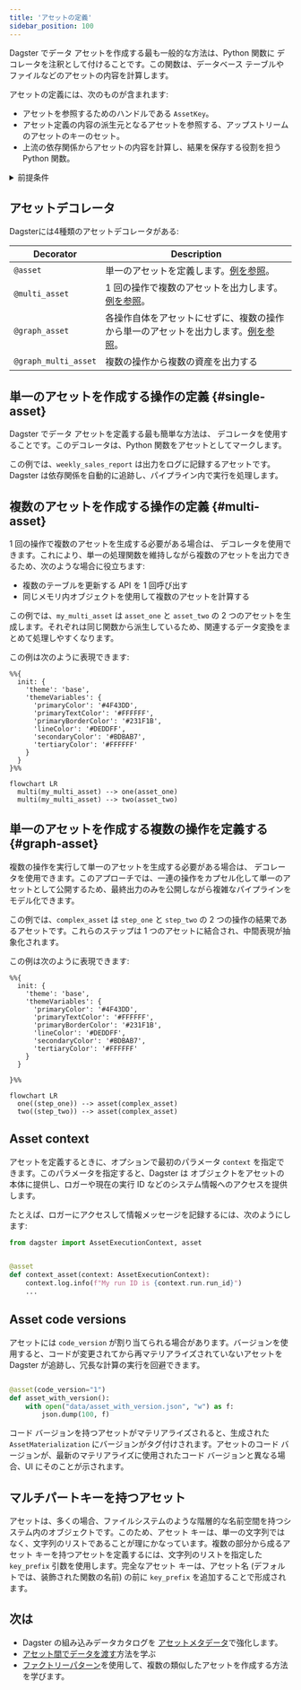 ```yaml
---
title: 'アセットの定義'
sidebar_position: 100
---
```


Dagster でデータ アセットを作成する最も一般的な方法は、Python 関数に <PyObject section="assets" module="dagster" object="asset" decorator /> デコレータを注釈として付けることです。この関数は、データベース テーブルやファイルなどのアセットの内容を計算します。

アセットの定義には、次のものが含まれます:

* アセットを参照するためのハンドルである `AssetKey`。
* アセット定義の内容の派生元となるアセットを参照する、アップストリームのアセットのキーのセット。
* 上流の依存関係からアセットの内容を計算し、結果を保存する役割を担う Python 関数。

<details>
  <summary>前提条件</summary>

この記事のコードを実行するには、Dagster をインストールする必要があります。詳細については、[インストールガイド](/getting-started/installation) を参照してください。

</details>

## アセットデコレータ

Dagsterには4種類のアセットデコレータがある:

| Decorator            | Description                                                          |
| -------------------- | -------------------------------------------------------------------- |
| `@asset`             | 単一のアセットを定義します。[例を参照](#single-asset)。                 |
| `@multi_asset`       | 1 回の操作で複数のアセットを出力します。[例を参照](#multi-asset)。       |
| `@graph_asset`       | 各操作自体をアセットにせずに、複数の操作から単一のアセットを出力します。[例を参照](#graph-asset)。 |
| `@graph_multi_asset` | 複数の操作から複数の資産を出力する                                      |

## 単一のアセットを作成する操作の定義 \{#single-asset}

Dagster でデータ アセットを定義する最も簡単な方法は、<PyObject section="assets" module="dagster" object="asset" decorator /> デコレータを使用することです。このデコレータは、Python 関数をアセットとしてマークします。

<CodeExample path="docs_snippets/docs_snippets/guides/data-assets/data-assets/asset_decorator.py" language="python" title="Using @dg.asset decorator" />


この例では、`weekly_sales_report` は出力をログに記録するアセットです。Dagster は依存関係を自動的に追跡し、パイプライン内で実行を処理します。

## 複数のアセットを作成する操作の定義 \{#multi-asset}

1 回の操作で複数のアセットを生成する必要がある場合は、<PyObject section="assets" module="dagster" object="multi_asset" decorator /> デコレータを使用できます。これにより、単一の処理関数を維持しながら複数のアセットを出力できるため、次のような場合に役立ちます:

- 複数のテーブルを更新する API を 1 回呼び出す
- 同じメモリ内オブジェクトを使用して複数のアセットを計算する

この例では、`my_multi_asset` は `asset_one` と `asset_two` の 2 つのアセットを生成します。それぞれは同じ関数から派生しているため、関連するデータ変換をまとめて処理しやすくなります。

<CodeExample path="docs_snippets/docs_snippets/guides/data-assets/data-assets/multi_asset_decorator.py" language="python" title="Using @dg.multi_asset decorator" />

この例は次のように表現できます:

```mermaid
%%{
  init: {
    'theme': 'base',
    'themeVariables': {
      'primaryColor': '#4F43DD',
      'primaryTextColor': '#FFFFFF',
      'primaryBorderColor': '#231F1B',
      'lineColor': '#DEDDFF',
      'secondaryColor': '#BDBAB7',
      'tertiaryColor': '#FFFFFF'
    }
  }
}%%

flowchart LR
  multi(my_multi_asset) --> one(asset_one)
  multi(my_multi_asset) --> two(asset_two)
```

## 単一のアセットを作成する複数の操作を定義する \{#graph-asset}

複数の操作を実行して単一のアセットを生成する必要がある場合は、<PyObject section="assets" module="dagster" object="graph_asset" decorator /> デコレータを使用できます。このアプローチでは、一連の操作をカプセル化して単一のアセットとして公開するため、最終出力のみを公開しながら複雑なパイプラインをモデル化できます。

<CodeExample path="docs_snippets/docs_snippets/guides/data-assets/data-assets/graph_asset_decorator.py" language="python" title="Using @dg.graph_asset decorator" />

この例では、`complex_asset` は `step_one` と `step_two` の 2 つの操作の結果であるアセットです。これらのステップは 1 つのアセットに結合され、中間表現が抽象化されます。

この例は次のように表現できます:

```mermaid
%%{
  init: {
    'theme': 'base',
    'themeVariables': {
      'primaryColor': '#4F43DD',
      'primaryTextColor': '#FFFFFF',
      'primaryBorderColor': '#231F1B',
      'lineColor': '#DEDDFF',
      'secondaryColor': '#BDBAB7',
      'tertiaryColor': '#FFFFFF'
    }
  }

}%%

flowchart LR
  one((step_one)) --> asset(complex_asset)
  two((step_two)) --> asset(complex_asset)
```

## Asset context

アセットを定義するときに、オプションで最初のパラメータ `context` を指定できます。このパラメータを指定すると、Dagster は <PyObject section="execution" module="dagster" object="AssetExecutionContext" /> オブジェクトをアセットの本体に提供し、ロガーや現在の実行 ID などのシステム情報へのアクセスを提供します。

たとえば、ロガーにアクセスして情報メッセージを記録するには、次のようにします:

```python
from dagster import AssetExecutionContext, asset


@asset
def context_asset(context: AssetExecutionContext):
    context.log.info(f"My run ID is {context.run.run_id}")
    ...

```

## Asset code versions

アセットには `code_version` が割り当てられる場合があります。バージョンを使用すると、コードが変更されてから再マテリアライズされていないアセットを Dagster が追跡し、冗長な計算の実行を回避できます。

```python

@asset(code_version="1")
def asset_with_version():
    with open("data/asset_with_version.json", "w") as f:
        json.dump(100, f)

```

コード バージョンを持つアセットがマテリアライズされると、生成された `AssetMaterialization` にバージョンがタグ付けされます。アセットのコード バージョンが、最新のマテリアライズに使用されたコード バージョンと異なる場合、UI にそのことが示されます。

## マルチパートキーを持つアセット

アセットは、多くの場合、ファイルシステムのような階層的な名前空間を持つシステム内のオブジェクトです。このため、アセット キーは、単一の文字列ではなく、文字列のリストであることが理にかなっています。複数の部分から成るアセット キーを持つアセットを定義するには、文字列のリストを指定した `key_prefix` 引数を使用します。完全なアセット キーは、アセット名 (デフォルトでは、装飾された関数の名前) の前に `key_prefix` を追加することで形成されます。

<CodeExample path="docs_snippets/docs_snippets/concepts/assets/multi_component_asset_key.py" startAfter="start_marker" endBefore="end_marker" />

## 次は

- Dagster の組み込みデータカタログを [アセットメタデータ](/guides/build/assets/metadata-and-tags/)で強化します。
- [アセット間でデータを渡す](/guides/build/assets/passing-data-between-assets)方法を学ぶ
- [ファクトリーパターン](/guides/build/assets/creating-asset-factories)を使用して、複数の類似したアセットを作成する方法を学びます。
